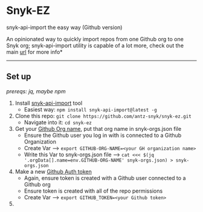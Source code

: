 # Snyk-EZ
snyk-api-import the easy way (Github version)

An opinionated way to quickly import repos from one Github org to one Snyk org; snyk-api-import utility is capable of a lot more, check out the main [url](https://github.com/snyk-tech-services/snyk-api-import) for more info*

---
## Set up

*prereqs: jq, maybe npm*

1. Install [snyk-api-import](https://github.com/snyk-tech-services/snyk-api-import) tool
   - Easiest way: `npm install snyk-api-import@latest -g`
2. Clone this repo: `git clone https://github.com/antz-snyk/snyk-ez.git`
   - Navigate into it: `cd snyk-ez`
3. Get your [Github Org name](https://github.com/settings/organizations), put that org name in snyk-orgs.json file
   - Ensure the Github user you log in with is connected to a Github Organization
   - Create Var --> `export GITHUB-ORG-NAME=<your GH organization name>`
   - Write this Var to snyk-orgs.json file --> `cat <<< $(jq '.orgData[].name=env.GITHUB-ORG-NAME' snyk-orgs.json) > snyk-orgs.json`
4. Make a new [Github Auth token](https://github.com/settings/tokens)
   - Again, ensure token is created with a Github user connected to a Github org
   - Ensure token is created with all of the repo permissions
   - Create Var --> `export GITHUB_TOKEN=<your Github token>`
5. 